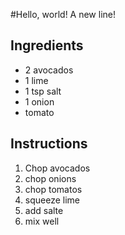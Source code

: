 #Hello, world!
A new line!
## Ingredients

* 2 avocados
* 1 lime
* 1 tsp salt
* 1 onion
* tomato

## Instructions

1. Chop avocados
2. chop onions
2. chop tomatos
3. squeeze lime
4. add salte
4. mix well

